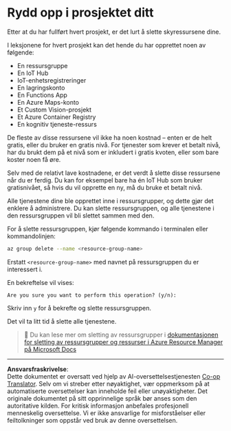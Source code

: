 <!--
CO_OP_TRANSLATOR_METADATA:
{
  "original_hash": "5a94fbab1ba737e9bd6cc6c64f114fa0",
  "translation_date": "2025-08-27T20:22:25+00:00",
  "source_file": "clean-up.md",
  "language_code": "no"
}
-->
# Rydd opp i prosjektet ditt

Etter at du har fullført hvert prosjekt, er det lurt å slette skyressursene dine.

I leksjonene for hvert prosjekt kan det hende du har opprettet noen av følgende:

* En ressursgruppe  
* En IoT Hub  
* IoT-enhetsregistreringer  
* En lagringskonto  
* En Functions App  
* En Azure Maps-konto  
* Et Custom Vision-prosjekt  
* Et Azure Container Registry  
* En kognitiv tjeneste-ressurs  

De fleste av disse ressursene vil ikke ha noen kostnad – enten er de helt gratis, eller du bruker en gratis nivå. For tjenester som krever et betalt nivå, har du brukt dem på et nivå som er inkludert i gratis kvoten, eller som bare koster noen få øre.

Selv med de relativt lave kostnadene, er det verdt å slette disse ressursene når du er ferdig. Du kan for eksempel bare ha én IoT Hub som bruker gratisnivået, så hvis du vil opprette en ny, må du bruke et betalt nivå.

Alle tjenestene dine ble opprettet inne i ressursgrupper, og dette gjør det enklere å administrere. Du kan slette ressursgruppen, og alle tjenestene i den ressursgruppen vil bli slettet sammen med den.

For å slette ressursgruppen, kjør følgende kommando i terminalen eller kommandolinjen:

```sh
az group delete --name <resource-group-name>
```

Erstatt `<resource-group-name>` med navnet på ressursgruppen du er interessert i.

En bekreftelse vil vises:

```output
Are you sure you want to perform this operation? (y/n): 
```

Skriv inn `y` for å bekrefte og slette ressursgruppen.

Det vil ta litt tid å slette alle tjenestene.

> 💁 Du kan lese mer om sletting av ressursgrupper i [dokumentasjonen for sletting av ressursgrupper og ressurser i Azure Resource Manager på Microsoft Docs](https://docs.microsoft.com/azure/azure-resource-manager/management/delete-resource-group?WT.mc_id=academic-17441-jabenn&tabs=azure-cli)

---

**Ansvarsfraskrivelse**:  
Dette dokumentet er oversatt ved hjelp av AI-oversettelsestjenesten [Co-op Translator](https://github.com/Azure/co-op-translator). Selv om vi streber etter nøyaktighet, vær oppmerksom på at automatiserte oversettelser kan inneholde feil eller unøyaktigheter. Det originale dokumentet på sitt opprinnelige språk bør anses som den autoritative kilden. For kritisk informasjon anbefales profesjonell menneskelig oversettelse. Vi er ikke ansvarlige for misforståelser eller feiltolkninger som oppstår ved bruk av denne oversettelsen.